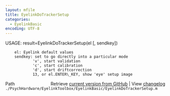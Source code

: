 ```yaml
---
layout: mfile
title: EyelinkDoTrackerSetup
categories:
  - EyelinkBasic
encoding: UTF-8
---
```


 USAGE: result=EyelinkDoTrackerSetup\(el \[, sendkey\]\)

        el: Eyelink default values
        sendkey: set to go directly into a particular mode
                'v', start validation
                'c', start calibration
                'd', start driftcorrection
                13, or el.ENTER\_KEY, show 'eye' setup image


<div class="code_header" style="text-align:right;">
  <span style="float:left;">Path&nbsp;&nbsp;</span> <span class="counter">Retrieve <a href=
  "https://raw.github.com/Psychtoolbox-3/Psychtoolbox-3/beta/./PsychHardware/EyelinkToolbox/EyelinkBasic/EyelinkDoTrackerSetup.m">current version from GitHub</a> | View <a href=
  "https://github.com/Psychtoolbox-3/Psychtoolbox-3/commits/beta/./PsychHardware/EyelinkToolbox/EyelinkBasic/EyelinkDoTrackerSetup.m">changelog</a></span>
</div>
<div class="code">
  <code>./PsychHardware/EyelinkToolbox/EyelinkBasic/EyelinkDoTrackerSetup.m</code>
</div>
